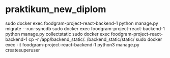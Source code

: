 # praktikum_new_diplom

sudo docker exec foodgram-project-react-backend-1 python manage.py migrate --run-syncdb
sudo docker exec foodgram-project-react-backend-1 python manage.py collectstatic
sudo docker exec foodgram-project-react-backend-1 cp -r /app/backend_static/. /backend_static/static/
sudo docker exec -it foodgram-project-react-backend-1 python3 manage.py createsuperuser